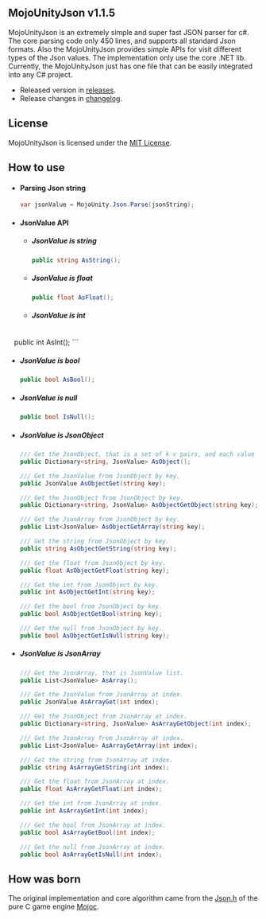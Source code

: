 ## MojoUnityJson v1.1.5

MojoUnityJson is an extremely simple and super fast JSON parser for c#. The core parsing code only 450 lines, and supports all standard Json formats. Also the MojoUnityJson provides simple APIs for visit different types of the Json values. The implementation only use the core .NET lib. Currently, the MojoUnityJson just has one file that can be easily integrated into any C# project.

* Released version in [releases](https://github.com/scottcgi/MojoUnityJson/releases).
* Release changes in [changelog](https://github.com/scottcgi/MojoUnityJson/blob/master/ChangeLog.md).

## License
MojoUnityJson is licensed under the [MIT License](https://github.com/scottcgi/MojoUnityJson/blob/master/LICENSE).

## How to use

* #### Parsing Json string

  ```csharp
  var jsonValue = MojoUnity.Json.Parse(jsonString);
  ```
  
* #### JsonValue API

  * ##### JsonValue is string
  
    ```csharp
    public string AsString();
    ```
    
  * ##### JsonValue is float
  
    ```csharp
    public float AsFloat();
    ```
    
  * ##### JsonValue is int
  
    ```csharp
    public int AsInt();
    ```    
    
  * ##### JsonValue is bool
  
    ```csharp
    public bool AsBool();
    ```    
    
  * ##### JsonValue is null
  
    ```csharp
    public bool IsNull();
    ```  

  * ##### JsonValue is JsonObject
  
    ```csharp
    /// Get the JsonObject, that is a set of k-v pairs, and each value is JsonValue.
    public Dictionary<string, JsonValue> AsObject();
    
    /// Get the JsonValue from JsonObject by key.
    public JsonValue AsObjectGet(string key);
    
    /// Get the JsonObject from JsonObject by key.
    public Dictionary<string, JsonValue> AsObjectGetObject(string key);
    
    /// Get the JsonArray from JsonObject by key.
    public List<JsonValue> AsObjectGetArray(string key);
    
    /// Get the string from JsonObject by key.
    public string AsObjectGetString(string key);
    
    /// Get the float from JsonObject by key.
    public float AsObjectGetFloat(string key);
    
    /// Get the int from JsonObject by key.
    public int AsObjectGetInt(string key);
    
    /// Get the bool from JsonObject by key.
    public bool AsObjectGetBool(string key);
    
    /// Get the null from JsonObject by key.  
    public bool AsObjectGetIsNull(string key);
    ```
    
  * ##### JsonValue is JsonArray
  
    ```csharp
    /// Get the JsonArray, that is JsonValue list.
    public List<JsonValue> AsArray();
    
    /// Get the JsonValue from JsonArray at index.
    public JsonValue AsArrayGet(int index);
    
    /// Get the JsonObject from JsonArray at index.
    public Dictionary<string, JsonValue> AsArrayGetObject(int index);
    
    /// Get the JsonArray from JsonArray at index.
    public List<JsonValue> AsArrayGetArray(int index);
    
    /// Get the string from JsonArray at index. 
    public string AsArrayGetString(int index);
    
    /// Get the float from JsonArray at index.
    public float AsArrayGetFloat(int index);
    
    /// Get the int from JsonArray at index.
    public int AsArrayGetInt(int index);
    
    /// Get the bool from JsonArray at index.
    public bool AsArrayGetBool(int index);
    
    /// Get the null from JsonArray at index.
    public bool AsArrayGetIsNull(int index);
    ```
    
## How was born

The original implementation and core algorithm came from the [Json.h](https://github.com/scottcgi/Mojoc/blob/master/Engine/Toolkit/Utils/Json.h) of the pure C game engine [Mojoc](https://github.com/scottcgi/Mojoc).
